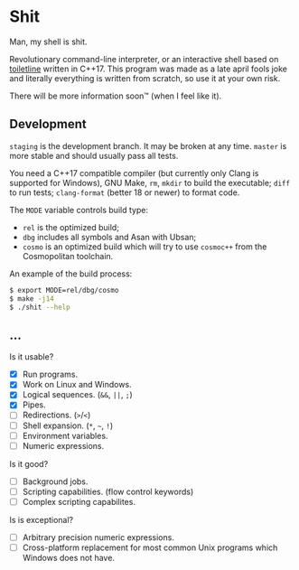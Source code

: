 # Shit

Man, my shell is shit.

Revolutionary command-line interpreter, or an interactive shell based on
[toiletline](https://github.com/toiletbril/toiletline) written in C++17. This
program was made as a late april fools joke and literally everything is written
from scratch, so use it at your own risk.

There will be more information soon™ (when I feel like it).

## Development

`staging` is the development branch. It may be broken at any time. `master` is
more stable and should usually pass all tests.

You need a C++17 compatible compiler (but currently only Clang is supported for
Windows), GNU Make, `rm`, `mkdir` to build the executable; `diff` to run tests;
`clang-format` (better 18 or newer) to format code.

The `MODE` variable controls build type:
* `rel` is the optimized build;
* `dbg` includes all symbols and Asan with Ubsan;
* `cosmo` is an optimized build which will try to use `cosmoc++` from the
  Cosmopolitan toolchain.

An example of the build process:
```bash
$ export MODE=rel/dbg/cosmo
$ make -j14
$ ./shit --help
```

## ...

Is it usable?
- [x] Run programs.
- [x] Work on Linux and Windows.
- [x] Logical sequences. (`&&`, `||`, `;`)
- [x] Pipes.
- [ ] Redirections. (`>`/`<`)
- [ ] Shell expansion. (`*`, `~`, `!`)
- [ ] Environment variables.
- [ ] Numeric expressions.

Is it good?
- [ ] Background jobs.
- [ ] Scripting capabilities. (flow control keywords)
- [ ] Complex scripting capabilites.

Is is exceptional? 
- [ ] Arbitrary precision numeric expressions.
- [ ] Cross-platform replacement for most common Unix programs which Windows
      does not have.
